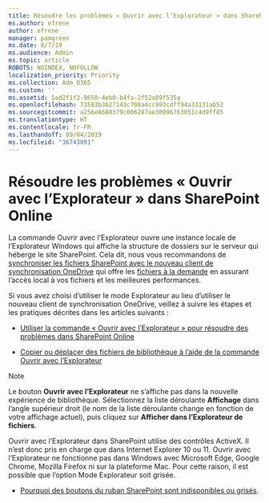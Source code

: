 ```yaml
---
title: Résoudre les problèmes « Ouvrir avec l’Explorateur » dans SharePoint Online
ms.author: efrene
author: efrene
manager: pamgreen
ms.date: 8/7/19
ms.audience: Admin
ms.topic: article
ROBOTS: NOINDEX, NOFOLLOW
localization_priority: Priority
ms.collection: Adm_O365
ms.custom: ''
ms.assetid: 5ad2f1f2-9650-4eb0-b4fa-2f52a09f535a
ms.openlocfilehash: 73583b3b27143c708a4cc993cdff94a33131ab52
ms.sourcegitcommit: a256e8680379c006287ae30996763051c4d9ff85
ms.translationtype: HT
ms.contentlocale: fr-FR
ms.lasthandoff: 09/04/2019
ms.locfileid: "36743091"
---
```

# <a name="troubleshoot-open-with-explorer-issues-in-sharepoint-online"></a>Résoudre les problèmes « Ouvrir avec l’Explorateur » dans SharePoint Online

La commande Ouvrir avec l’Explorateur ouvre une instance locale de l’Explorateur Windows qui affiche la structure de dossiers sur le serveur qui héberge le site SharePoint. Cela dit, nous vous recommandons de [synchroniser les fichiers SharePoint avec le nouveau client de synchronisation OneDrive](https://support.office.com/article/sync-sharepoint-files-with-the-new-onedrive-sync-client-6de9ede8-5b6e-4503-80b2-6190f3354a88)</a> qui offre les [fichiers à la demande](https://support.office.com/article/learn-about-onedrive-files-on-demand-0e6860d3-d9f3-4971-b321-7092438fb38e) en assurant l’accès local à vos fichiers et les meilleures performances.


Si vous avez choisi d’utiliser le mode Explorateur au lieu d’utiliser le nouveau client de synchronisation OneDrive, veillez à suivre les étapes et les pratiques décrites dans les articles suivants :

- [Utiliser la commande « Ouvrir avec l’Explorateur » pour résoudre des problèmes dans SharePoint Online](https://docs.microsoft.com/sharepoint/support/lists-and-libraries/troubleshoot-issues-using-open-with-explorer)

- [Copier ou déplacer des fichiers de bibliothèque à l’aide de la commande Ouvrir avec l’Explorateur](https://support.office.com/article/copy-or-move-library-files-by-using-open-with-explorer-aaee7bfb-e2a1-42ee-8fc0-bcc0754f04d2)

> [!Note]  
> Le bouton **Ouvrir avec l’Explorateur** ne s’affiche pas dans la nouvelle expérience de bibliothèque. Sélectionnez la liste déroulante **Affichage** dans l’angle supérieur droit (le nom de la liste déroulante change en fonction de votre affichage actuel), puis cliquez sur **Afficher dans l’Explorateur de fichiers**.
>
 >Ouvrir avec l’Explorateur dans SharePoint utilise des contrôles ActiveX. Il n’est donc pris en charge que dans Internet Explorer 10 ou 11. Ouvrir avec l’Explorateur ne fonctionne pas dans Windows avec Microsoft Edge, Google Chrome, Mozilla Firefox ni sur la plateforme Mac. Pour cette raison, il est possible que l’option Mode Explorateur soit grisée.
>
> - [Pourquoi des boutons du ruban SharePoint sont indisponibles ou grisés](https://support.office.com/article/Why-SharePoint-ribbon-buttons-are-unavailable-48b0939a-2efb-4e79-b5e8-b2c4cb5d04ca).
  

